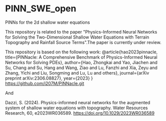 # PINN_SWE_open
PINNs for the 2d shallow water equations

This repository is related to the paper "Physics-Informed Neural Networks for Solving the Two-Dimensional Shallow Water Equations with Terrain Topography and Rainfall Source Terms".The paper is currently under review.

This repository is based on the following work:
@article{hao2023pinnacle,
  title={PINNacle: A Comprehensive Benchmark of Physics-Informed Neural Networks for Solving PDEs},
  author={Hao, Zhongkai and Yao, Jiachen and Su, Chang and Su, Hang and Wang, Ziao and Lu, Fanzhi and Xia, Zeyu and Zhang, Yichi and Liu, Songming and Lu, Lu and others},
  journal={arXiv preprint arXiv:2306.08827},
  year={2023}
} 
https://github.com/i207M/PINNacle.git

And

Dazzi, S. (2024). Physics-informed neural networks for the augmented system of shallow water equations with topography. Water Resources Research, 60, e2023WR036589. https://doi.org/10.1029/2023WR036589